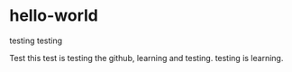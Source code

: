 # hello-world
testing testing

Test this test is testing the github, learning and testing. testing is learning. 
